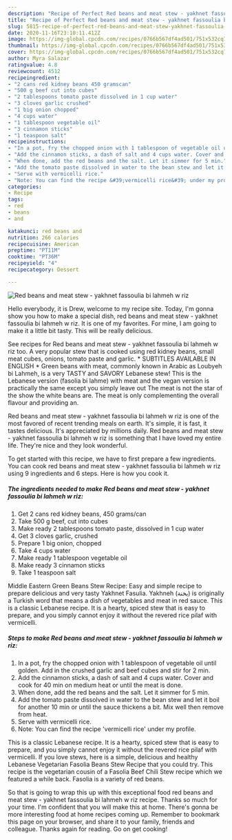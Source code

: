 ```yaml
---
description: "Recipe of Perfect Red beans and meat stew - yakhnet fassoulia bi lahmeh w riz"
title: "Recipe of Perfect Red beans and meat stew - yakhnet fassoulia bi lahmeh w riz"
slug: 5815-recipe-of-perfect-red-beans-and-meat-stew-yakhnet-fassoulia-bi-lahmeh-w-riz
date: 2020-11-16T23:10:11.412Z
image: https://img-global.cpcdn.com/recipes/0766b567df4ad501/751x532cq70/red-beans-and-meat-stew-yakhnet-fassoulia-bi-lahmeh-w-riz-recipe-main-photo.jpg
thumbnail: https://img-global.cpcdn.com/recipes/0766b567df4ad501/751x532cq70/red-beans-and-meat-stew-yakhnet-fassoulia-bi-lahmeh-w-riz-recipe-main-photo.jpg
cover: https://img-global.cpcdn.com/recipes/0766b567df4ad501/751x532cq70/red-beans-and-meat-stew-yakhnet-fassoulia-bi-lahmeh-w-riz-recipe-main-photo.jpg
author: Myra Salazar
ratingvalue: 4.8
reviewcount: 4512
recipeingredient:
- "2 cans red kidney beans 450 gramscan"
- "500 g beef cut into cubes"
- "2 tablespoons tomato paste dissolved in 1 cup water"
- "3 cloves garlic crushed"
- "1 big onion chopped"
- "4 cups water"
- "1 tablespoon vegetable oil"
- "3 cinnamon sticks"
- "1 teaspoon salt"
recipeinstructions:
- "In a pot, fry the chopped onion with 1 tablespoon of vegetable oil until golden. Add in the crushed garlic and beef cubes and stir for 2 min."
- "Add the cinnamon sticks, a dash of salt and 4 cups water. Cover and cook for 40 min on medium heat or until the meat is done."
- "When done, add the red beans and the salt. Let it simmer for 5 min."
- "Add the tomato paste dissolved in water to the bean stew and let it boil for another 10 min or until the sauce thickens a bit. Mix well then remove from heat."
- "Serve with vermicelli rice."
- "Note: You can find the recipe &#39;vermicelli rice&#39; under my profile."
categories:
- Recipe
tags:
- red
- beans
- and

katakunci: red beans and 
nutrition: 266 calories
recipecuisine: American
preptime: "PT11M"
cooktime: "PT36M"
recipeyield: "4"
recipecategory: Dessert

---
```



![Red beans and meat stew - yakhnet fassoulia bi lahmeh w riz](https://img-global.cpcdn.com/recipes/0766b567df4ad501/751x532cq70/red-beans-and-meat-stew-yakhnet-fassoulia-bi-lahmeh-w-riz-recipe-main-photo.jpg)

Hello everybody, it is Drew, welcome to my recipe site. Today, I'm gonna show you how to make a special dish, red beans and meat stew - yakhnet fassoulia bi lahmeh w riz. It is one of my favorites. For mine, I am going to make it a little bit tasty. This will be really delicious.

See recipes for Red beans and meat stew - yakhnet fassoulia bi lahmeh w riz too. A very popular stew that is cooked using red kidney beans, small meat cubes, onions, tomato paste and garlic. * SUBTITLES AVAILABLE IN ENGLISH * Green beans with meat, commonly known in Arabic as Loubyeh bi Lahmeh, is a very TASTY and SAVORY Lebanese stew! This is the Lebanese version (fasolia bi lahme) with meat and the vegan version is practically the same except you simply leave out The meat is not the star of the show the white beans are. The meat is only complementing the overall flavour and providing an.

Red beans and meat stew - yakhnet fassoulia bi lahmeh w riz is one of the most favored of recent trending meals on earth. It's simple, it is fast, it tastes delicious. It's appreciated by millions daily. Red beans and meat stew - yakhnet fassoulia bi lahmeh w riz is something that I have loved my entire life. They're nice and they look wonderful.


To get started with this recipe, we have to first prepare a few ingredients. You can cook red beans and meat stew - yakhnet fassoulia bi lahmeh w riz using 9 ingredients and 6 steps. Here is how you cook it.

<!--inarticleads1-->

##### The ingredients needed to make Red beans and meat stew - yakhnet fassoulia bi lahmeh w riz:

1. Get 2 cans red kidney beans, 450 grams/can
1. Take 500 g beef, cut into cubes
1. Make ready 2 tablespoons tomato paste, dissolved in 1 cup water
1. Get 3 cloves garlic, crushed
1. Prepare 1 big onion, chopped
1. Take 4 cups water
1. Make ready 1 tablespoon vegetable oil
1. Make ready 3 cinnamon sticks
1. Take 1 teaspoon salt


Middle Eastern Green Beans Stew Recipe: Easy and simple recipe to prepare delicious and very tasty Yakhnet Fasulia. Yakhneh (يخنة) is originally a Turkish word that means a dish of vegetables and meat in red sauce. This is a classic Lebanese recipe. It is a hearty, spiced stew that is easy to prepare, and you simply cannot enjoy it without the revered rice pilaf with vermicelli. 

<!--inarticleads2-->

##### Steps to make Red beans and meat stew - yakhnet fassoulia bi lahmeh w riz:

1. In a pot, fry the chopped onion with 1 tablespoon of vegetable oil until golden. Add in the crushed garlic and beef cubes and stir for 2 min.
1. Add the cinnamon sticks, a dash of salt and 4 cups water. Cover and cook for 40 min on medium heat or until the meat is done.
1. When done, add the red beans and the salt. Let it simmer for 5 min.
1. Add the tomato paste dissolved in water to the bean stew and let it boil for another 10 min or until the sauce thickens a bit. Mix well then remove from heat.
1. Serve with vermicelli rice.
1. Note: You can find the recipe &#39;vermicelli rice&#39; under my profile.


This is a classic Lebanese recipe. It is a hearty, spiced stew that is easy to prepare, and you simply cannot enjoy it without the revered rice pilaf with vermicelli. If you love stews, here is a simple, delicious and healthy Lebanese Vegetarian Fasolia Beans Stew Recipe that you could try. This recipe is the vegetarian cousin of a Fasolia Beef Chili Stew recipe which we featured a while back. Fasolia is a variety of red beans. 

So that is going to wrap this up with this exceptional food red beans and meat stew - yakhnet fassoulia bi lahmeh w riz recipe. Thanks so much for your time. I'm confident that you will make this at home. There's gonna be more interesting food at home recipes coming up. Remember to bookmark this page on your browser, and share it to your family, friends and colleague. Thanks again for reading. Go on get cooking!
